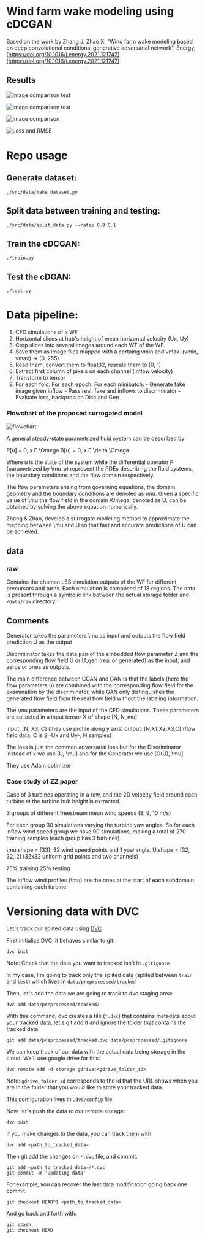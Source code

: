 # Wind farm wake modeling using cDCGAN

Based on the work by Zhang J, Zhao X, "Wind farm wake modeling based on deep convolutional
conditional generative adversarial network", Energy, [https://doi.org/10.1016/j.energy.2021.121747](https://doi.org/10.1016/j.energy.2021.121747)

## Results

![Image comparison test](https://github.com/maxibove13/wakeGAN/blob/main/figures/image_comparison_test.png)

![Image comparison test](https://github.com/maxibove13/wakeGAN/blob/main/figures/image_comparison_err_test.png)

![Image comparison](https://github.com/maxibove13/wakeGAN/blob/main/figures/image_comparison_ref.png)


![Loss and RMSE](https://raw.githubusercontent.com/maxibove13/wakeGAN/main/figures/metrics_ref.png)

# Repo usage

## Generate dataset:

```
./src/data/make_dataset.py
```

## Split data between training and testing:

```
./src/data/split_data.py --ratio 0.9 0.1
```

## Train the cDCGAN:

```
./train.py
```

## Test the cDGAN:

```
./test.py
```

# Data pipeline:

1) CFD simulations of a WF
2) Horizontal slices at hub's height of mean horizontal velocity (Ux, Uy)
3) Crop slices into several images around each WT of the WF.
4) Save them as image files mapped with a certaing vmin and vmax. (vmin, vmax) -> (0, 255)
5) Read them, convert them to float32, rescale them to (0, 1)
6) Extract first column of pixels on each channel (inflow velocity)
7) Transform to tensor
8) For each fold:
    For each epoch:
        For each minibatch:
            - Generate fake image given inflow
            - Pass real, fake and inflows to discriminator
            - Evaluate loss, backprop on Disc and Gen



### Flowchart of the proposed surrogated model

![flowchart](https://github.com/maxibove13/ZZ_DC_CGAN/blob/main/figures/flowchart?raw=true)

A general steady-state parametrized fluid system can be described by:

P[u] = 0, x E \Omega
B[u] = 0, x E \delta \Omega

Where u is the state of the system while the differential operator P (parametrized by \mu_p) represent the PDEs describing the fluid systems, the boundary conditions and the flow domain respectively.

The flow parameters arising from governing equations, the domain geometry and the boundary conditions are denoted as \mu.
Given a specific value of \mu the flow field in the domain \Omega, denoted as U, can be obtained by solving the above equation numerically.

Zhang & Zhao, develop a surrogate modeling method to approximate the mapping between \mu and U so that fast and accurate predictions of U can be achieved.

## data

### raw

Contains the chaman LES simulation outputs of the WF for different precursors and turns.
Each simulation is composed of 18 regions.
The data is present through a symbolic link between the actual storage folder and `/data/raw` directory.

## Comments

Generator takes the parameters \mu as input and outputs the flow field prediction U as the output

Discriminator takes the data pair of the embedded flow parameter Z and the corresponding flow field U or U_gen (real or generated) as the input, and zeros or ones as outputs.

The main difference between CGAN and GAN is that the labels (here the flow parameters u) are combined with the corresponding flow field for the examination by the discriminator, while GAN only distinguishes the generated flow field from the real flow field without the labeling information.

The \mu parameters are the input of the CFD simulations.
These parameters are collected in a input tensor X of shape [N, N_mu]

input: [N, X3, C] (they use profile along y axis)
output: [N,X1,X2,X3,C] (flow field data, C is 2 -Ux and Uy-, N samples)

The loss is just the common adversarial loss but for the Discriminator instead of x we use [U, \mu] and for the Generator we use [G(U), \mu] 

They use Adam optimizer

### Case study of ZZ paper

Case of 3 turbines operating in a row, and the 2D velocity field around each turbine at the turbine hub height is extracted.

3 groups of different freestream mean wind speeds (8, 9, 10 m/s)

For each group 30 simulations varying the turbine yaw angles.
So for each inflow wind speed group we have 90 simulations, making a total of 270 training samples (each group has 3 turbines) 

\mu.shape = [33], 32 wind speed points and 1 yaw angle.
U.shape = [32, 32, 2] (32x32 uniform grid points and two channels)

75% training
25% testing

The inflow wind profiles (\mu) are the ones at the start of each subdomain containing each turbine.

# Versioning data with DVC

Let's track our splited data using [DVC](https://dvc.org/)

First initialize DVC, it behaves similar to git:

```
dvc init
```

Note: Check that the data you want to tracked isn't in `.gitignore`

In my case, I'm going to track only the splited data (splited between `train` and `test`) which lives in `data/preprocessed/tracked`

Then, let's add the data we are going to track to dvc staging area: 

```
dvc add data/preprocessed/tracked/
```

With this command, dvc creates a file (`*.dvc`) that contains metadata about your tracked data, let's git add it and ignore the folder that contains the tracked data

```
git add data/preprocessed/tracked.dvc data/preprocessed/.gitignore
```

We can keep track of our data with the actual data being storage in the cloud. We'll use google drive for this:

```
dvc remote add -d storage gdrive:<gdrive_folder_id> 
```

Note: `gdrive_folder_id` corresponds to the id that the URL shows when you are in the folder that you would like to store your tracked data.

This configuration lives in `.dvc/config` file

Now, let's push the data to our remote storage:

```
dvc push
```

If you make changes to the data, you can track them with

```
dvc add <path_to_tracked_data>
```

Then git add the changes on `*.dvc` file, and commit.

```
git add <path_to_tracked_data>/*.dvc
git commit -m 'updating data'
```

For example, you can recover the last data modification going back one commit

```
git checkout HEAD^1 <path_to_tracked_data>
```

And go back and forth with:

```
git stash
git checkout HEAD
```

